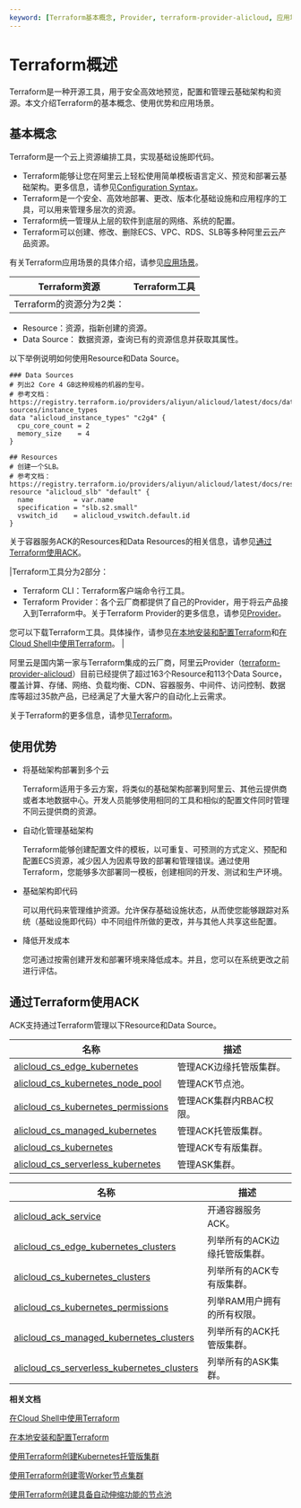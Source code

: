 ```yaml
---
keyword: [Terraform基本概念, Provider, terraform-provider-alicloud, 应用场景]
---
```


# Terraform概述

Terraform是一种开源工具，用于安全高效地预览，配置和管理云基础架构和资源。本文介绍Terraform的基本概念、使用优势和应用场景。

## 基本概念

Terraform是一个云上资源编排工具，实现基础设施即代码。

-   Terraform能够让您在阿里云上轻松使用简单模板语言定义、预览和部署云基础架构。更多信息，请参见[Configuration Syntax](https://www.terraform.io/docs/configuration/syntax.html)。
-   Terraform是一个安全、高效地部署、更改、版本化基础设施和应用程序的工具，可以用来管理多层次的资源。
-   Terraform统一管理从上层的软件到底层的网络、系统的配置。
-   Terraform可以创建、修改、删除ECS、VPC、RDS、SLB等多种阿里云云产品资源。

有关Terraform应用场景的具体介绍，请参见[应用场景]()。

|Terraform资源|Terraform工具|
|-----------|-----------|
|Terraform的资源分为2类：

-   Resource：资源，指新创建的资源。
-   Data Source： 数据资源，查询已有的资源信息并获取其属性。

以下举例说明如何使用Resource和Data Source。

```
### Data Sources
# 列出2 Core 4 GB这种规格的机器的型号。
# 参考文档：https://registry.terraform.io/providers/aliyun/alicloud/latest/docs/data-sources/instance_types
data "alicloud_instance_types" "c2g4" {
  cpu_core_count = 2
  memory_size    = 4
}

## Resources
# 创建一个SLB。
# 参考文档：https://registry.terraform.io/providers/aliyun/alicloud/latest/docs/resources/instance
resource "alicloud_slb" "default" {
  name          = var.name
  specification = "slb.s2.small"
  vswitch_id    = alicloud_vswitch.default.id
}
```

关于容器服务ACK的Resources和Data Resources的相关信息，请参见[通过Terraform使用ACK](#section_d7a_kn2_sui)。

|Terraform工具分为2部分：

-   Terraform CLI：Terraform客户端命令行工具。
-   Terraform Provider：各个云厂商都提供了自己的Provider，用于将云产品接入到Terraform中。关于Terraform Provider的更多信息，请参见[Provider](https://registry.terraform.io/browse/providers)。

您可以下载Terraform工具。具体操作，请参见[在本地安装和配置Terraform]()和[在Cloud Shell中使用Terraform]()。 |

阿里云是国内第一家与Terraform集成的云厂商，阿里云Provider（[terraform-provider-alicloud](https://www.terraform.io/docs/providers/alicloud/index.html)）目前已经提供了超过163个Resource和113个Data Source，覆盖计算、存储、网络、负载均衡、CDN、容器服务、中间件、访问控制、数据库等超过35款产品，已经满足了大量大客户的自动化上云需求。

关于Terraform的更多信息，请参见[Terraform](https://www.terraform.io/)。

## 使用优势

-   将基础架构部署到多个云

    Terraform适用于多云方案，将类似的基础架构部署到阿里云、其他云提供商或者本地数据中心。开发人员能够使用相同的工具和相似的配置文件同时管理不同云提供商的资源。

-   自动化管理基础架构

    Terraform能够创建配置文件的模板，以可重复、可预测的方式定义、预配和配置ECS资源，减少因人为因素导致的部署和管理错误。通过使用Terraform，您能够多次部署同一模板，创建相同的开发、测试和生产环境。

-   基础架构即代码

    可以用代码来管理维护资源。允许保存基础设施状态，从而使您能够跟踪对系统（基础设施即代码）中不同组件所做的更改，并与其他人共享这些配置。

-   降低开发成本

    您可通过按需创建开发和部署环境来降低成本。并且，您可以在系统更改之前进行评估。


## 通过Terraform使用ACK

ACK支持通过Terraform管理以下Resource和Data Source。

|名称|描述|
|--|--|
|[alicloud\_cs\_edge\_kubernetes](https://registry.terraform.io/providers/aliyun/alicloud/latest/docs/resources/cs_edge_kubernetes)|管理ACK边缘托管版集群。|
|[alicloud\_cs\_kubernetes\_node\_pool](https://registry.terraform.io/providers/aliyun/alicloud/latest/docs/resources/cs_kubernetes_node_pool)|管理ACK节点池。|
|[alicloud\_cs\_kubernetes\_permissions](https://registry.terraform.io/providers/aliyun/alicloud/latest/docs/resources/cs_kubernetes_permissions)|管理ACK集群内RBAC权限。|
|[alicloud\_cs\_managed\_kubernetes](https://registry.terraform.io/providers/aliyun/alicloud/latest/docs/resources/cs_managed_kubernetes)|管理ACK托管版集群。|
|[alicloud\_cs\_kubernetes](https://registry.terraform.io/providers/aliyun/alicloud/latest/docs/resources/cs_kubernetes)|管理ACK专有版集群。|
|[alicloud\_cs\_serverless\_kubernetes](https://registry.terraform.io/providers/aliyun/alicloud/latest/docs/resources/cs_serverless_kubernetes)|管理ASK集群。|

|名称|描述|
|--|--|
|[alicloud\_ack\_service](https://registry.terraform.io/providers/aliyun/alicloud/latest/docs/data-sources/ack_service)|开通容器服务ACK。|
|[alicloud\_cs\_edge\_kubernetes\_clusters](https://registry.terraform.io/providers/aliyun/alicloud/latest/docs/data-sources/cs_edge_kubernetes_clusters)|列举所有的ACK边缘托管版集群。|
|[alicloud\_cs\_kubernetes\_clusters](https://registry.terraform.io/providers/aliyun/alicloud/latest/docs/data-sources/cs_kubernetes_clusters)|列举所有的ACK专有版集群。|
|[alicloud\_cs\_kubernetes\_permissions](https://registry.terraform.io/providers/aliyun/alicloud/latest/docs/data-sources/cs_kubernetes_permissions)|列举RAM用户拥有的所有权限。|
|[alicloud\_cs\_managed\_kubernetes\_clusters](https://registry.terraform.io/providers/aliyun/alicloud/latest/docs/data-sources/cs_managed_kubernetes_clusters)|列举所有的ACK托管版集群。|
|[alicloud\_cs\_serverless\_kubernetes\_clusters](https://registry.terraform.io/providers/aliyun/alicloud/latest/docs/data-sources/cs_serverless_kubernetes_clusters)|列举所有的ASK集群。|

**相关文档**  


[在Cloud Shell中使用Terraform]()

[在本地安装和配置Terraform]()

[使用Terraform创建Kubernetes托管版集群](/cn.zh-CN/Terraform/使用Terraform创建Kubernetes托管版集群.md)

[使用Terraform创建零Worker节点集群](/cn.zh-CN/Terraform/使用Terraform创建零Worker节点集群.md)

[使用Terraform创建具备自动伸缩功能的节点池](/cn.zh-CN/Terraform/使用Terraform创建具备自动伸缩功能的节点池.md)

